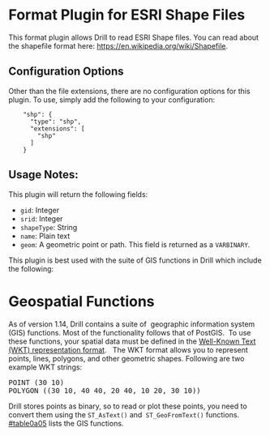 # Format Plugin for ESRI Shape Files
This format plugin allows Drill to read ESRI Shape files. You can read about the shapefile format here: https://en.wikipedia.org/wiki/Shapefile. 

## Configuration Options
Other than the file extensions, there are no configuration options for this plugin. To use, simply add the following to your configuration:

```
    "shp": {
      "type": "shp",
      "extensions": [
        "shp"
      ]
    }
```

## Usage Notes:
This plugin will return the following fields:

* `gid`: Integer
* `srid`: Integer
* `shapeType`: String
* `name`: Plain text 
* `geom`: A geometric point or path. This field is returned as a `VARBINARY`.

This plugin is best used with the suite of GIS functions in Drill which include the following:

<h1>Geospatial Functions</h1>

<p>As of version 1.14, Drill contains a suite of<a contenteditable="false" data-primary="geographic information systems (GIS) functionality" data-secondary="reference of geo-spatial functions in Drill" data-type="indexterm">&nbsp;</a> geographic information system (GIS) functions. Most of the functionality follows that of PostGIS.<a contenteditable="false" data-primary="Well-Known Text (WKT) representation format for spatial data" data-type="indexterm">&nbsp;</a> To use these functions, your spatial data must be defined in the <a href="https://en.wikipedia.org/wiki/Well-known_text">Well-Known Text (WKT) representation format</a>.<a contenteditable="false" data-primary="ST_AsText function" data-type="indexterm">&nbsp;</a><a contenteditable="false" data-primary="ST_GeoFromText function" data-type="indexterm">&nbsp;</a> The WKT format allows you to represent points, lines, polygons, and other geometric shapes. Following are two example WKT strings:</p>

<pre data-type="programlisting">
POINT (30 10)
POLYGON ((30 10, 40 40, 20 40, 10 20, 30 10))</pre>

<p>Drill stores points as binary, so to read or plot these points, you need to convert them using the <code>ST_AsText()</code> and<code> ST_GeoFromText()</code> functions. <a data-type="xref" href="#table0a05">#table0a05</a> lists the GIS functions.</p>
